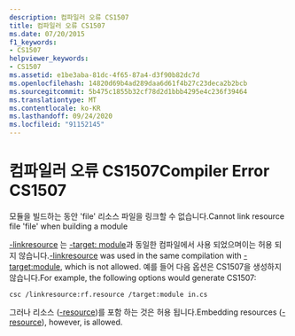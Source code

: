 ```yaml
---
description: 컴파일러 오류 CS1507
title: 컴파일러 오류 CS1507
ms.date: 07/20/2015
f1_keywords:
- CS1507
helpviewer_keywords:
- CS1507
ms.assetid: e1be3aba-81dc-4f65-87a4-d3f90b82dc7d
ms.openlocfilehash: 14820d69b4ad289daa6d61f4b27c23deca2b2bcb
ms.sourcegitcommit: 5b475c1855b32cf78d2d1bbb4295e4c236f39464
ms.translationtype: MT
ms.contentlocale: ko-KR
ms.lasthandoff: 09/24/2020
ms.locfileid: "91152145"
---
```

# <a name="compiler-error-cs1507"></a><span data-ttu-id="0ba10-103">컴파일러 오류 CS1507</span><span class="sxs-lookup"><span data-stu-id="0ba10-103">Compiler Error CS1507</span></span>

<span data-ttu-id="0ba10-104">모듈을 빌드하는 동안 'file' 리소스 파일을 링크할 수 없습니다.</span><span class="sxs-lookup"><span data-stu-id="0ba10-104">Cannot link resource file 'file' when building a module</span></span>  
  
 <span data-ttu-id="0ba10-105">[-linkresource](../language-reference/compiler-options/linkresource-compiler-option.md) 는 [-target: module](../language-reference/compiler-options/target-module-compiler-option.md)과 동일한 컴파일에서 사용 되었으며이는 허용 되지 않습니다.</span><span class="sxs-lookup"><span data-stu-id="0ba10-105">[-linkresource](../language-reference/compiler-options/linkresource-compiler-option.md) was used in the same compilation with [-target:module](../language-reference/compiler-options/target-module-compiler-option.md), which is not allowed.</span></span> <span data-ttu-id="0ba10-106">예를 들어 다음 옵션은 CS1507을 생성하지 않습니다.</span><span class="sxs-lookup"><span data-stu-id="0ba10-106">For example, the following options would generate CS1507:</span></span>  
  
```console  
csc /linkresource:rf.resource /target:module in.cs  
```  
  
 <span data-ttu-id="0ba10-107">그러나 리소스 ([-resource](../language-reference/compiler-options/resource-compiler-option.md))를 포함 하는 것은 허용 됩니다.</span><span class="sxs-lookup"><span data-stu-id="0ba10-107">Embedding resources ([-resource](../language-reference/compiler-options/resource-compiler-option.md)), however, is allowed.</span></span>
